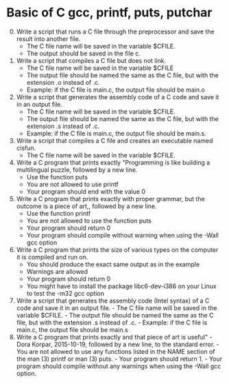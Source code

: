# Basic of C gcc, printf, puts, putchar
0. Write a script that runs a C file through the preprocessor and save the result into another file.
	- The C file name will be saved in the variable $CFILE.
	- The output should be saved in the file c.
1. Write a script that compiles a C file but does not link.
	- The C file name will be saved in the variable $CFILE
	- The output file should be named the same as the C file, but with the extension .o instead of .c.
	- Example: if the C file is main.c, the output file should be main.o
2. Write a script that generates the assembly code of a C code and save it in an output file.
	- The C file name will be saved in the variable $CFILE.
	- The output file should be named the same as the C file, but with the extension .s instead of .c. 
	- Example: if the C file is main.c, the output file should be main.s.
3. Write a script that compiles a C file and creates an executable named cisfun.
	- The C file name will be saved in the variable $CFILE.
4. Write a C program that prints exactly "Programming is like building a multilingual puzzle, followed by a new line.
	- Use the function puts
	- You are not allowed to use printf
	- Your program should end with the value 0
5. Write a C program that prints exactly with proper grammar, but the outcome is a piece of art,, followed by a new line.
	- Use the function printf
	- You are not allowed to use the function puts
	- Your program should return 0
	- Your program should compile without warning when using the -Wall gcc option
6. Write a C program that prints the size of various types on the computer it is compiled and run on.
	- You should produce the exact same output as in the example
	- Warnings are allowed
	- Your program should return 0
	- You might have to install the package libc6-dev-i386 on your Linux to test the -m32 gcc option
100. Write a script that generates the assembly code (Intel syntax) of a C code and save it in an output file.
	- The C file name will be saved in the variable $CFILE.
	- The output file should be named the same as the C file, but with the extension .s instead of .c. 
	- Example: if the C file is main.c, the output file should be main.s
101. Write a C program that prints exactly and that piece of art is useful" - Dora Korpar, 2015-10-19, followed by a new line, to the standard error.
	- You are not allowed to use any functions listed in the NAME section of the man (3) printf or man (3) puts.
	- Your program should return 1.
	- Your program should compile without any warnings when using the -Wall gcc option. 
